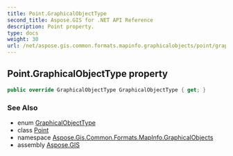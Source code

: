 ```yaml
---
title: Point.GraphicalObjectType
second_title: Aspose.GIS for .NET API Reference
description: Point property. 
type: docs
weight: 30
url: /net/aspose.gis.common.formats.mapinfo.graphicalobjects/point/graphicalobjecttype/
---
```

## Point.GraphicalObjectType property

```csharp
public override GraphicalObjectType GraphicalObjectType { get; }
```

### See Also

* enum [GraphicalObjectType](../../graphicalobjecttype/)
* class [Point](../)
* namespace [Aspose.Gis.Common.Formats.MapInfo.GraphicalObjects](../../point/)
* assembly [Aspose.GIS](../../../)


